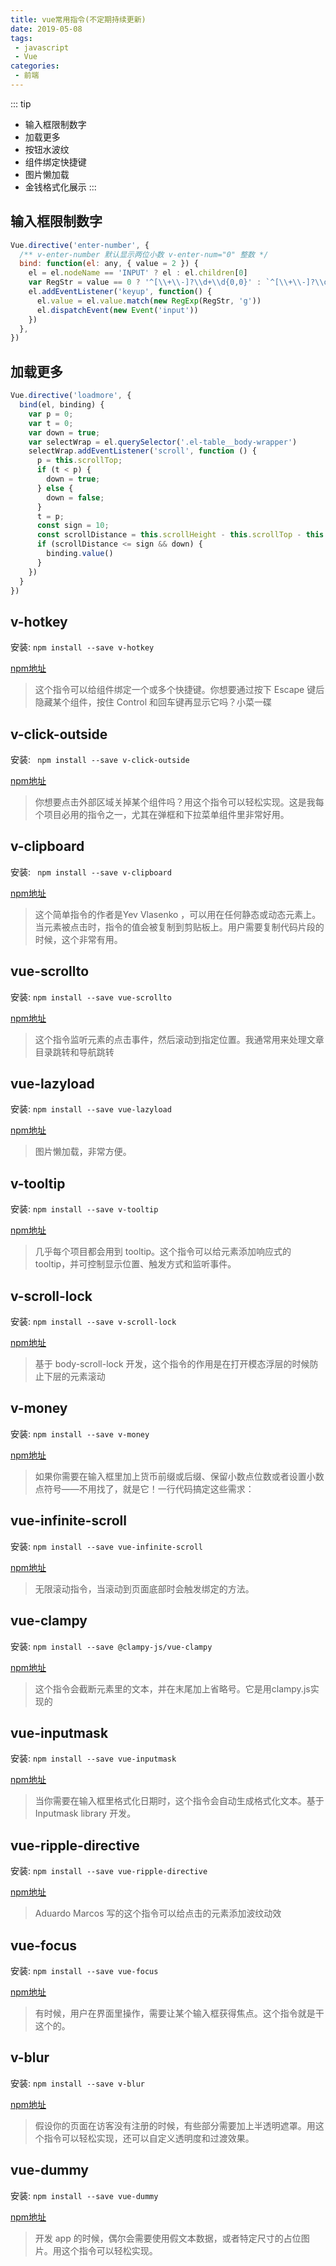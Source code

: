 ```yaml
---
title: vue常用指令(不定期持续更新)
date: 2019-05-08
tags:
 - javascript
 - Vue
categories:
 - 前端
---
```

::: tip
- 输入框限制数字
- 加载更多
- 按钮水波纹
- 组件绑定快捷键
- 图片懒加载
- 金钱格式化展示
:::

<!-- more -->

## 输入框限制数字
```js
Vue.directive('enter-number', {
  /** v-enter-number 默认显示两位小数 v-enter-num="0" 整数 */
  bind: function(el: any, { value = 2 }) {
    el = el.nodeName == 'INPUT' ? el : el.children[0]
    var RegStr = value == 0 ? '^[\\+\\-]?\\d+\\d{0,0}' : `^[\\+\\-]?\\d+\\.?\\d{0,${value}}`
    el.addEventListener('keyup', function() {
      el.value = el.value.match(new RegExp(RegStr, 'g'))
      el.dispatchEvent(new Event('input'))
    })
  },
})
```

## 加载更多
```js
Vue.directive('loadmore', {
  bind(el, binding) {
    var p = 0;
    var t = 0;
    var down = true;
    var selectWrap = el.querySelector('.el-table__body-wrapper')
    selectWrap.addEventListener('scroll', function () {
      p = this.scrollTop;
      if (t < p) {
        down = true;
      } else {
        down = false;
      }
      t = p;
      const sign = 10;
      const scrollDistance = this.scrollHeight - this.scrollTop - this.clientHeight
      if (scrollDistance <= sign && down) {
        binding.value()
      }
    })
  }
})
```

## v-hotkey
安装: `npm install --save v-hotkey`

[npm地址](https://www.npmjs.com/package/v-hotkey)
>这个指令可以给组件绑定一个或多个快捷键。你想要通过按下 Escape 键后隐藏某个组件，按住 Control 和回车键再显示它吗？小菜一碟

## v-click-outside
安装: ` npm install --save v-click-outside`

[npm地址](https://www.npmjs.com/package/v-click-outside)
>你想要点击外部区域关掉某个组件吗？用这个指令可以轻松实现。这是我每个项目必用的指令之一，尤其在弹框和下拉菜单组件里非常好用。

## v-clipboard
安装: ` npm install --save v-clipboard`

[npm地址](https://www.npmjs.com/package/v-clipboard)
>这个简单指令的作者是Yev Vlasenko ，可以用在任何静态或动态元素上。当元素被点击时，指令的值会被复制到剪贴板上。用户需要复制代码片段的时候，这个非常有用。

## vue-scrollto
安装: ` npm install --save vue-scrollto `

[npm地址](https://www.npmjs.com/package/vue-scrollto )
>这个指令监听元素的点击事件，然后滚动到指定位置。我通常用来处理文章目录跳转和导航跳转

## vue-lazyload
安装: ` npm install --save vue-lazyload `

[npm地址](https://www.npmjs.com/package/vue-lazyload )
>图片懒加载，非常方便。

## v-tooltip
安装: ` npm install --save v-tooltip `

[npm地址](https://www.npmjs.com/package/v-tooltip )
>几乎每个项目都会用到 tooltip。这个指令可以给元素添加响应式的tooltip，并可控制显示位置、触发方式和监听事件。

## v-scroll-lock 
安装: ` npm install --save v-scroll-lock `

[npm地址](https://www.npmjs.com/package/v-scroll-lock)
>基于 body-scroll-lock 开发，这个指令的作用是在打开模态浮层的时候防止下层的元素滚动

## v-money 
安装: ` npm install --save v-money `

[npm地址](https://www.npmjs.com/package/v-money)
>如果你需要在输入框里加上货币前缀或后缀、保留小数点位数或者设置小数点符号——不用找了，就是它！一行代码搞定这些需求：

## vue-infinite-scroll 
安装: ` npm install --save vue-infinite-scroll `

[npm地址](https://www.npmjs.com/package/vue-infinite-scroll)
>无限滚动指令，当滚动到页面底部时会触发绑定的方法。

## vue-clampy
安装: ` npm install --save @clampy-js/vue-clampy `

[npm地址](https://www.npmjs.com/package/@clampy-js/vue-clampy)
>这个指令会截断元素里的文本，并在末尾加上省略号。它是用clampy.js实现的

## vue-inputmask
安装: ` npm install --save vue-inputmask `

[npm地址](https://www.npmjs.com/package/vue-inputmask)
>当你需要在输入框里格式化日期时，这个指令会自动生成格式化文本。基于Inputmask library 开发。

## vue-ripple-directive
安装: ` npm install --save vue-ripple-directive `

[npm地址](https://www.npmjs.com/package/vue-ripple-directive)
>Aduardo Marcos 写的这个指令可以给点击的元素添加波纹动效

## vue-focus
安装: ` npm install --save vue-focus `

[npm地址](https://www.npmjs.com/package/vue-focus)
>有时候，用户在界面里操作，需要让某个输入框获得焦点。这个指令就是干这个的。

## v-blur 
安装: ` npm install --save v-blur `

[npm地址](https://www.npmjs.com/package/v-blur)
>假设你的页面在访客没有注册的时候，有些部分需要加上半透明遮罩。用这个指令可以轻松实现，还可以自定义透明度和过渡效果。

## vue-dummy
安装: ` npm install --save vue-dummy `

[npm地址](https://www.npmjs.com/package/vue-dummy)
>开发 app 的时候，偶尔会需要使用假文本数据，或者特定尺寸的占位图片。用这个指令可以轻松实现。









